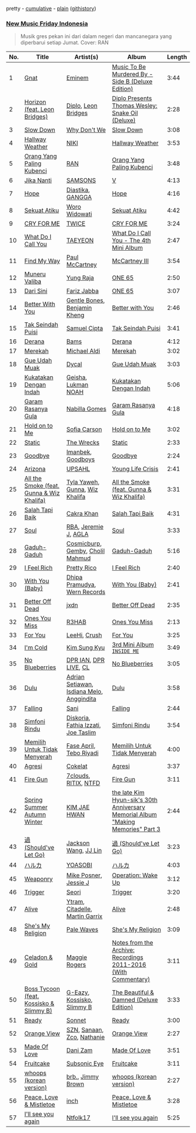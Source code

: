 pretty - [cumulative](https://github.com/mackorone/spotify-playlist-archive/blob/master/playlists/cumulative/New%20Music%20Friday%20Indonesia.md) - [plain](https://github.com/mackorone/spotify-playlist-archive/blob/master/playlists/plain/37i9dQZF1DX8vAahjzdXGC) ([githistory](https://github.githistory.xyz/mackorone/spotify-playlist-archive/blob/master/playlists/plain/37i9dQZF1DX8vAahjzdXGC))

### [New Music Friday Indonesia](https://open.spotify.com/playlist/37i9dQZF1DX8vAahjzdXGC)

> Musik gres pekan ini dari dalam negeri dan mancanegara yang diperbarui setiap Jumat. Cover: RAN

| No. | Title | Artist(s) | Album | Length |
|---|---|---|---|---|
| 1 | [Gnat](https://open.spotify.com/track/6cS9PmLky2NhLOhpIsUlow) | [Eminem](https://open.spotify.com/artist/7dGJo4pcD2V6oG8kP0tJRR) | [Music To Be Murdered By - Side B (Deluxe Edition)](https://open.spotify.com/album/3MKvhQoFSrR2PrxXXBHe9B) | 3:44 |
| 2 | [Horizon (feat. Leon Bridges)](https://open.spotify.com/track/6CenzKfN5aqSMXV8yJAi43) | [Diplo](https://open.spotify.com/artist/5fMUXHkw8R8eOP2RNVYEZX), [Leon Bridges](https://open.spotify.com/artist/3qnGvpP8Yth1AqSBMqON5x) | [Diplo Presents Thomas Wesley: Snake Oil (Deluxe)](https://open.spotify.com/album/6QkaLeuxTaYibek4fhwpmF) | 2:28 |
| 3 | [Slow Down](https://open.spotify.com/track/2oJEygU9oexxrQLQWj365w) | [Why Don't We](https://open.spotify.com/artist/2jnIB6XdLvnJUeNTy5A0J2) | [Slow Down](https://open.spotify.com/album/0wO6He0ht90VSKgPA1ZiFm) | 3:08 |
| 4 | [Hallway Weather](https://open.spotify.com/track/0XYC5esjcwkqAYVtPvEUST) | [NIKI](https://open.spotify.com/artist/2kxP07DLgs4xlWz8YHlvfh) | [Hallway Weather](https://open.spotify.com/album/2SBsj6Pk4ZCY5lmsWDjjvi) | 3:53 |
| 5 | [Orang Yang Paling Kubenci](https://open.spotify.com/track/538Sw1HhPEAzSEqIOl98dJ) | [RAN](https://open.spotify.com/artist/5DSVjHy2YWufmRUHBM3PLX) | [Orang Yang Paling Kubenci](https://open.spotify.com/album/0MvaW2mblRBQqZ8REga4qm) | 3:48 |
| 6 | [Jika Nanti](https://open.spotify.com/track/47UxRn4pEr33vp8fmQtlEf) | [SAMSONS](https://open.spotify.com/artist/6HHje5tfmzWK8PsSaoJ9Xp) | [V](https://open.spotify.com/album/0fsoxn7z8n3nE76o6BgbgO) | 4:13 |
| 7 | [Hope](https://open.spotify.com/track/3CQsYvW7lPpOSC9EJogTyH) | [Diastika](https://open.spotify.com/artist/35ErpmwN4JlCuGT5T6XG49), [GANGGA](https://open.spotify.com/artist/4nd1IvFkUoQinjvYdUmOBI) | [Hope](https://open.spotify.com/album/63TDPnOdDuoYJjOOEZZpRP) | 4:16 |
| 8 | [Sekuat Atiku](https://open.spotify.com/track/0Fb8DFh95IctjwyPU25eZo) | [Woro Widowati](https://open.spotify.com/artist/0wjrZ5PUcVjAbUUX33JRr8) | [Sekuat Atiku](https://open.spotify.com/album/1RNdZCb01OGZ6m9mYpuoNn) | 4:42 |
| 9 | [CRY FOR ME](https://open.spotify.com/track/2xtP8RNbo2BEMzLX7tK7aq) | [TWICE](https://open.spotify.com/artist/7n2Ycct7Beij7Dj7meI4X0) | [CRY FOR ME](https://open.spotify.com/album/2aRAPmBCEdo9pWimsI5l87) | 3:24 |
| 10 | [What Do I Call You](https://open.spotify.com/track/3Wu4lFjkhcXxB6WWaX9gtr) | [TAEYEON](https://open.spotify.com/artist/3qNVuliS40BLgXGxhdBdqu) | [What Do I Call You - The 4th Mini Album](https://open.spotify.com/album/70XJeDlFe1LmZo1lyFKyq3) | 2:47 |
| 11 | [Find My Way](https://open.spotify.com/track/1SYdSWLyeVMjHYXD1iJZoY) | [Paul McCartney](https://open.spotify.com/artist/4STHEaNw4mPZ2tzheohgXB) | [McCartney III](https://open.spotify.com/album/1P7h3400RJA3YZm8Va2884) | 3:54 |
| 12 | [Muneru Valiba](https://open.spotify.com/track/07yRyvFMKSGiNUku4fmUw4) | [Yung Raja](https://open.spotify.com/artist/2HXfSr5CfTPZbcqS2gyGYm) | [ONE 65](https://open.spotify.com/album/6lcFuf50pctL4KxpmL774X) | 2:50 |
| 13 | [Dari Sini](https://open.spotify.com/track/4GigMpvfV4u1g9juZVgYik) | [Fariz Jabba](https://open.spotify.com/artist/5euTSdDookRvAEl8yOXhHh) | [ONE 65](https://open.spotify.com/album/6lcFuf50pctL4KxpmL774X) | 3:07 |
| 14 | [Better With You](https://open.spotify.com/track/0XyHpJN5Unt4IT4Bf2Gezn) | [Gentle Bones](https://open.spotify.com/artist/4jGPdu95icCKVF31CcFKbS), [Benjamin Kheng](https://open.spotify.com/artist/53GouHDfCfsBJIn1OjYmPO) | [Better with You](https://open.spotify.com/album/1EJeyxh3t7ZlkmFi5ttQoC) | 2:46 |
| 15 | [Tak Seindah Puisi](https://open.spotify.com/track/2G1fYnb5sMMY3g7xDkz0uk) | [Samuel Cipta](https://open.spotify.com/artist/7zJZ3KU0oAP3yxu0HzYnOc) | [Tak Seindah Puisi](https://open.spotify.com/album/0yHNaCegc7YwtPwKqVsQhx) | 3:41 |
| 16 | [Derana](https://open.spotify.com/track/4wrbRlhZ5jqO5MLzbWsg3c) | [Bams](https://open.spotify.com/artist/0N3ocsDZ8hJCJff2KfBaGU) | [Derana](https://open.spotify.com/album/5jlQ09SH9eTfLrpsH1cKC7) | 4:12 |
| 17 | [Merekah](https://open.spotify.com/track/62Aa0Pb4s31vDfgJ5PTTea) | [Michael Aldi](https://open.spotify.com/artist/2Ib1uh2Zl7LI4JjFqP81v4) | [Merekah](https://open.spotify.com/album/4QrRRhHRUnRf35TqfP8SU7) | 3:02 |
| 18 | [Gue Udah Muak](https://open.spotify.com/track/3dPL1bjomoD6PCtyXvKo13) | [Dycal](https://open.spotify.com/artist/6JjNWA3m15wq1BCEgGtBAC) | [Gue Udah Muak](https://open.spotify.com/album/1obCUWeK21nE6wXUm5ItKy) | 3:03 |
| 19 | [Kukatakan Dengan Indah](https://open.spotify.com/track/4BWBoAKfB4SUzc4SdwABhH) | [Geisha](https://open.spotify.com/artist/3txNoNUfBAHT1ZSGT2R30y), [Lukman NOAH](https://open.spotify.com/artist/7cqkPIDgCi7INzyMFzvB1w) | [Kukatakan Dengan Indah](https://open.spotify.com/album/4fywNGuTc1QSPjEljmem5t) | 5:06 |
| 20 | [Garam Rasanya Gula](https://open.spotify.com/track/14XsJn6NhFfRhjt3DLCov2) | [Nabilla Gomes](https://open.spotify.com/artist/6ivuhvyIqTHWSUXinAOcyQ) | [Garam Rasanya Gula](https://open.spotify.com/album/1ZfC7jspXMGt9eWOKW8G37) | 4:18 |
| 21 | [Hold on to Me](https://open.spotify.com/track/2NX2mYO9jal3OZoFStPlCd) | [Sofia Carson](https://open.spotify.com/artist/7bp2lSdh12wcA8LyB1srfJ) | [Hold on to Me](https://open.spotify.com/album/5CgxLqv9KHSWFTt4EnFqQM) | 3:02 |
| 22 | [Static](https://open.spotify.com/track/5ZTsx3p7bRCbA0SyrvbZoS) | [The Wrecks](https://open.spotify.com/artist/458aS6ALc3QkzwfR5USt34) | [Static](https://open.spotify.com/album/0BBtuKUMUkaDMYuHqP9NNv) | 2:33 |
| 23 | [Goodbye](https://open.spotify.com/track/4crczEC1PpoD8TsDsmoWNI) | [Imanbek](https://open.spotify.com/artist/5rGrDvrLOV2VV8SCFVGWlj), [Goodboys](https://open.spotify.com/artist/2nm38smINjms1LtczR0Cei) | [Goodbye](https://open.spotify.com/album/2wUKHXscUlHKW0tEVVYqRs) | 2:24 |
| 24 | [Arizona](https://open.spotify.com/track/6DDaJmKot8kGShaMt9ADDY) | [UPSAHL](https://open.spotify.com/artist/1294QqYm1VuxxjRiL9M0h9) | [Young Life Crisis](https://open.spotify.com/album/7xjGoFf43p1AnDYNwSlpsm) | 2:41 |
| 25 | [All the Smoke (feat. Gunna & Wiz Khalifa)](https://open.spotify.com/track/3McTpsUQfEDrlNd2ikro2E) | [Tyla Yaweh](https://open.spotify.com/artist/1MXZ0hsGic96dWRDKwAwdr), [Gunna](https://open.spotify.com/artist/2hlmm7s2ICUX0LVIhVFlZQ), [Wiz Khalifa](https://open.spotify.com/artist/137W8MRPWKqSmrBGDBFSop) | [All the Smoke (feat. Gunna & Wiz Khalifa)](https://open.spotify.com/album/0N6FHcZaScT0eCiBNfP3qd) | 3:31 |
| 26 | [Salah Tapi Baik](https://open.spotify.com/track/3dZNkD5BuSVLpCX0cLrjww) | [Cakra Khan](https://open.spotify.com/artist/6pZzHAdfBLIEkQVRUhB8ps) | [Salah Tapi Baik](https://open.spotify.com/album/6aCaFiIWglrXjTNJ3EduLG) | 4:31 |
| 27 | [Soul](https://open.spotify.com/track/0OwZLuw8Ygx8EGZMVytauq) | [RBA](https://open.spotify.com/artist/3w364H4OAdrvrFlTmP8kB8), [Jeremie J](https://open.spotify.com/artist/51XatPjE9hO01aVR9kvbEr), [AGLA](https://open.spotify.com/artist/78gnkgxK1uqsSWr6qMUMqE) | [Soul](https://open.spotify.com/album/4okkReDQHph46frdPlwbHB) | 3:33 |
| 28 | [Gaduh-Gaduh](https://open.spotify.com/track/4mffZpZV7trtqETtR0ZWcf) | [Cosmicburp](https://open.spotify.com/artist/7gzCdWuDGb1lXfUIRTop7O), [Gemby](https://open.spotify.com/artist/3YtYWMeiLlGVajorPcjOLL), [Cholil Mahmud](https://open.spotify.com/artist/0xuJCV7Ce4Pp6eU4k5TAxQ) | [Gaduh-Gaduh](https://open.spotify.com/album/4y6HOu4pwDGhE0ctPJgkhi) | 5:16 |
| 29 | [I Feel Rich](https://open.spotify.com/track/53giNf8d3B8hQmmIXtCmfS) | [Pretty Rico](https://open.spotify.com/artist/4x0FfUwA06azGJXX8Kc59U) | [I Feel Rich](https://open.spotify.com/album/2tBc4arykc6B6lWh3wiJPX) | 2:40 |
| 30 | [With You (Baby)](https://open.spotify.com/track/1kro5ZC8DTYz42Y1YO1bTp) | [Dhipa Pramudya](https://open.spotify.com/artist/1ChgMF6QgfNquRkguZopoQ), [Wern Records](https://open.spotify.com/artist/7tlcxAPjBzanUPa0aaUKqY) | [With You (Baby)](https://open.spotify.com/album/2sMDdmYbq7GQ92gNc9RlrD) | 2:41 |
| 31 | [Better Off Dead](https://open.spotify.com/track/4ih3Y0t86lfK8m8pTgEx4I) | [jxdn](https://open.spotify.com/artist/6Y64EaNqpqcZYTgs4c76gF) | [Better Off Dead](https://open.spotify.com/album/3E1tSM6TIdeVmjDXZ0Xtsq) | 2:35 |
| 32 | [Ones You Miss](https://open.spotify.com/track/4cFeXui0uAhC2f4fTwN4P7) | [R3HAB](https://open.spotify.com/artist/6cEuCEZu7PAE9ZSzLLc2oQ) | [Ones You Miss](https://open.spotify.com/album/1OEEVoyaZUt6yCncONcQZr) | 2:13 |
| 33 | [For You](https://open.spotify.com/track/0JL7DoEqAUcOntWmBuOSdh) | [LeeHi](https://open.spotify.com/artist/7cVZApDoQZpS447nHTsNqu), [Crush](https://open.spotify.com/artist/6aLdhHUqgdKE86xbtNmY8g) | [For You](https://open.spotify.com/album/6hiwkmlOoNm8F3UkAZJcEz) | 3:25 |
| 34 | [I'm Cold](https://open.spotify.com/track/1FYhB2gHR2VLnQm81RKpqx) | [Kim Sung Kyu](https://open.spotify.com/artist/56mV6FhCrg12O6mOTLxo73) | [3rd Mini Album `INSIDE ME`](https://open.spotify.com/album/5yuZu6XJEDSa32pxd3svgH) | 3:49 |
| 35 | [No Blueberries](https://open.spotify.com/track/0sGuE1QPupKA3D0LyZbTaN) | [DPR IAN](https://open.spotify.com/artist/2o8gT0fQmFxGNbowbdgeZe), [DPR LIVE](https://open.spotify.com/artist/0siBQaURCli5wn2lqv8WZg), [CL](https://open.spotify.com/artist/0tzSBCPJZmHTdOA3ZV2mN3) | [No Blueberries](https://open.spotify.com/album/0b2gjEKztBkBBhQ16bM1JS) | 3:05 |
| 36 | [Dulu](https://open.spotify.com/track/5mqmvEEUsnwKa6PK8GTayy) | [Adrian Setiawan](https://open.spotify.com/artist/39XX7BNu95xOOxusr1BzFn), [Isdiana Melo](https://open.spotify.com/artist/0ym8h9AbjHZKuw9r4EhGfo), [Anggindita](https://open.spotify.com/artist/1HjaQ8SbQXn0gc8YIxN570) | [Dulu](https://open.spotify.com/album/3noIa9kWujqFp9Ww6p6Q7z) | 3:58 |
| 37 | [Falling](https://open.spotify.com/track/3zFKBqPKiBLq7CvvDPA1F1) | [Sani](https://open.spotify.com/artist/3hMNlyrxz0vtDz70ewLHgl) | [Falling](https://open.spotify.com/album/3qUzz9JWYHTxa0zT0sJBK5) | 2:44 |
| 38 | [Simfoni Rindu](https://open.spotify.com/track/21YuVIRO7b1u5qRJYOQU6M) | [Diskoria](https://open.spotify.com/artist/4Z9pg3LzMfuuSgl3hMDYuG), [Fathia Izzati](https://open.spotify.com/artist/0Yy0ytkhO5TU97Dj8oC5eE), [Joe Taslim](https://open.spotify.com/artist/2akc47L7Jtb9wFfmHSRuaI) | [Simfoni Rindu](https://open.spotify.com/album/0kuDSGWUxpDh5wv3qBQq0Q) | 3:54 |
| 39 | [Memilih Untuk Tidak Menyerah](https://open.spotify.com/track/2oWhv9C2gLT3UlZza7XUni) | [Fase April](https://open.spotify.com/artist/4whAOfCDsvgwDr9OGrVgN2), [Tebo Riyadi](https://open.spotify.com/artist/5dmxfb78oVMaSO8l3J16OC) | [Memilih Untuk Tidak Menyerah](https://open.spotify.com/album/35yCG4bdpMgIFe7wi7ZyOB) | 4:00 |
| 40 | [Agresi](https://open.spotify.com/track/6T6Ck03zFwL9NM9nuy8mO8) | [Cokelat](https://open.spotify.com/artist/5rQKEmDZVf5rbicQAWGEOp) | [Agresi](https://open.spotify.com/album/0lR08NEbKbYZ1NydXWToAL) | 3:37 |
| 41 | [Fire Gun](https://open.spotify.com/track/5RcDYlZlsqE41IikhyHJZX) | [7clouds](https://open.spotify.com/artist/4v0DzcX64x4vNKJEIJ2Q1R), [RITIX](https://open.spotify.com/artist/37chdzil2IRjbOt0NTznTN), [NTFD](https://open.spotify.com/artist/6Lg8Y5pMc0Gq5g8jrdmx93) | [Fire Gun](https://open.spotify.com/album/0gMmVajLJdSws1n5S2E7hG) | 3:11 |
| 42 | [Spring Summer Autumn Winter](https://open.spotify.com/track/57Qgh8evQBroL4BmZP4EsQ) | [KIM JAE HWAN](https://open.spotify.com/artist/7LdZwtnhfB1GoC9SE9tvyb) | [the late Kim Hyun-sik's 30th Anniversary Memorial Album "Making Memories" Part 3](https://open.spotify.com/album/1X8Q3v1vqcbKOw1ALy97xO) | 2:44 |
| 43 | [過 (Should've Let Go)](https://open.spotify.com/track/1lrafepXruMZB5qHCNqy88) | [Jackson Wang](https://open.spotify.com/artist/1kfWoWgCugPkyxQP8lkRlY), [JJ Lin](https://open.spotify.com/artist/7Dx7RhX0mFuXhCOUgB01uM) | [過 (Should've Let Go)](https://open.spotify.com/album/6L8xaNHZkd5SdTp17V2WwO) | 3:23 |
| 44 | [ハルカ](https://open.spotify.com/track/6wKmxUeMJAoz2GpMrw95z5) | [YOASOBI](https://open.spotify.com/artist/64tJ2EAv1R6UaZqc4iOCyj) | [ハルカ](https://open.spotify.com/album/6uq5X6zI466fOyPkzwVYTH) | 4:03 |
| 45 | [Weaponry](https://open.spotify.com/track/0zQvlYjV4SM6tvvnpV3OFg) | [Mike Posner](https://open.spotify.com/artist/2KsP6tYLJlTBvSUxnwlVWa), [Jessie J](https://open.spotify.com/artist/2gsggkzM5R49q6jpPvazou) | [Operation: Wake Up](https://open.spotify.com/album/6YGWlDpe9n3spk3akJd0WN) | 3:12 |
| 46 | [Trigger](https://open.spotify.com/track/5PtWJLo7A2G5ZROZJxLXSY) | [Seori](https://open.spotify.com/artist/2bWTIIQP9zaVc55RaMGu7e) | [Trigger](https://open.spotify.com/album/1w7t4Q5OfS3HA0nPirbgde) | 3:20 |
| 47 | [Alive](https://open.spotify.com/track/3IaDHisoQv2Iri6wj57jkZ) | [Ytram](https://open.spotify.com/artist/5qTx6amAEpOiXxb6KQjquZ), [Citadelle](https://open.spotify.com/artist/6Mek67pKmBw5N3FZnAc2J8), [Martin Garrix](https://open.spotify.com/artist/60d24wfXkVzDSfLS6hyCjZ) | [Alive](https://open.spotify.com/album/5PAmbnJ63zag2pdfYAj9mD) | 2:48 |
| 48 | [She's My Religion](https://open.spotify.com/track/13HCHC9GS6pqvJs6oFg2Fg) | [Pale Waves](https://open.spotify.com/artist/0wOej91SVqB1zcYkW6xUtA) | [She's My Religion](https://open.spotify.com/album/1pERI9eRbliKMkkO6LQgGI) | 3:09 |
| 49 | [Celadon & Gold](https://open.spotify.com/track/5LID7Ihnsvi7vpbCWL4xQF) | [Maggie Rogers](https://open.spotify.com/artist/4NZvixzsSefsNiIqXn0NDe) | [Notes from the Archive: Recordings 2011-2016 (With Commentary)](https://open.spotify.com/album/2QH0Lf3W5bhCyl0VvyXBDm) | 3:11 |
| 50 | [Boss Tycoon (feat. Kossisko & Slimmy B)](https://open.spotify.com/track/5se2rtr5sRr7MHb6W6AMTg) | [G-Eazy](https://open.spotify.com/artist/02kJSzxNuaWGqwubyUba0Z), [Kossisko](https://open.spotify.com/artist/3TmVOBZL0RYrAAF3f2QSGq), [Slimmy B](https://open.spotify.com/artist/0BfxMYdkqRuwPXsSwEf5RE) | [The Beautiful & Damned (Deluxe Edition)](https://open.spotify.com/album/3MH4gUVIghBW3W6Jr3aWh9) | 3:33 |
| 51 | [Ready](https://open.spotify.com/track/6H1lrGbrcctVvgKxAmwVUM) | [Sonnet](https://open.spotify.com/artist/2RtkJZ5bHvyy1g3tHxfv0B) | [Ready](https://open.spotify.com/album/40lG9PkLWqvhW6VsAHRd7z) | 3:00 |
| 52 | [Orange View](https://open.spotify.com/track/34RrlesNdyYuFRpQIK2UIM) | [SZN](https://open.spotify.com/artist/6GovfcRwHeJd1PQGeahZfJ), [Sanaan](https://open.spotify.com/artist/63cwdL3jcNqpOy8XvIY0AX), [Zco](https://open.spotify.com/artist/4tcYOMKKPB3ri6yQjfjaiF), [Nathanie](https://open.spotify.com/artist/2n9S44nEklHQjqX0pedw8P) | [Orange View](https://open.spotify.com/album/2znCsS8zuXNGI35yIHkkQk) | 2:27 |
| 53 | [Made Of Love](https://open.spotify.com/track/1pcoWD1iywSWX45LDrjVl4) | [Dani Zam](https://open.spotify.com/artist/0bJM4Kl0INlyoFuQvAVjgq) | [Made Of Love](https://open.spotify.com/album/2MdIYXTIEnLtgxblgBGbcG) | 3:51 |
| 54 | [Fruitcake](https://open.spotify.com/track/3ShqL5rRa6kA7D4e5SMzAl) | [Subsonic Eye](https://open.spotify.com/artist/6nRhwtv2bwuDvPijPCjcie) | [Fruitcake](https://open.spotify.com/album/5Jf3PCl9GiAQ8xHtmZpZ8k) | 3:11 |
| 55 | [whoops (korean version)](https://open.spotify.com/track/0arUDnb01CFn9r33YSalfE) | [brb.](https://open.spotify.com/artist/2XBiI8PjCnjJ3XKWtiKcvc), [Jimmy Brown](https://open.spotify.com/artist/5YPCpDIPOY4WqY9Bqdw4Uc) | [whoops (korean version)](https://open.spotify.com/album/2JYsOcs83OfMohpZaRsgrc) | 2:27 |
| 56 | [Peace, Love & Mistletoe](https://open.spotify.com/track/0u360kzFizvDC8qWTvNGDz) | [inch](https://open.spotify.com/artist/0jcR2IFFsEtMra80c9Zaei) | [Peace, Love & Mistletoe](https://open.spotify.com/album/7imQwPpYtd9FkVL9mdeNXY) | 3:28 |
| 57 | [I'll see you again](https://open.spotify.com/track/6iNk4B5vCZOcjij0GFVORz) | [Ntfolk17](https://open.spotify.com/artist/6FZOAwEYeCaa3yAHcFj54w) | [I'll see you again](https://open.spotify.com/album/0eYD0URZhsul1cPBFpIDQq) | 5:25 |